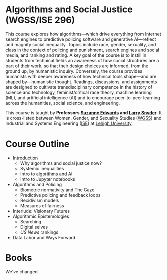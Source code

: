 # Algorithms and Social Justice (WGSS/ISE 296)

This course explores how algorithms—which drive everything from Internet search engines to predictive policing software and generative AI—reflect and magnify social inequality. Topics include race, gender, sexuality, and class in the context of policing and punishment, search engines and social media, and ranking and rating. A key goal of the course is to instill in students from technical fields an awareness of how social structures are a part of their work, so that their design choices are informed, from the ground up, by humanistic inquiry. Conversely, the course provides humanists with deeper awareness of how technical tools shape—and are shaped by—humanistic thought. Readings, discussions, and assignments are designed to cultivate transdisciplinary competence in the history of science and technology, feminist/critical race theory, machine learning (ML), and artificial intelligence (AI) and to encourage peer-to-peer learning across the humanities, social science, and engineering.

This course is taught by **Professors [Suzanne Edwards](https://english.cas.lehigh.edu/content/suzanne-edwards) and [Larry Snyder](https://coral.ise.lehigh.edu/larry/).** It is cross-listed between Women, Gender, and Sexuality Studies ([WGSS](https://wgs.cas.lehigh.edu/content/welcome-women-gender-and-sexuality-studies)) and Industrial and Systems Engineering ([ISE](https://engineering.lehigh.edu/ise)) at [Lehigh University](https://www2.lehigh.edu/). 


# Course Outline

- Introduction
  - Why algorithms and social justice now?
  - Systemic inequalities
  - Intro to algorithms and AI
  - Intro to Jupyter notebooks
- Algorithms and Policing
  - Biometric normativity and The Gaze
  - Predictive policing and feedback loops
  - Recidivism models
  - Measures of fairness
- Interlude: Visionary Futures
- Algorithmic Epistemologies
  - Searching
  - Digital selves
  - _US News_ rankings
- Data Labor and Ways Forward

# Books

We've changed 
